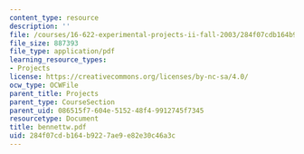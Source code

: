 ```yaml
---
content_type: resource
description: ''
file: /courses/16-622-experimental-projects-ii-fall-2003/284f07cdb164b9227ae9e82e30c46a3c_bennettw.pdf
file_size: 887393
file_type: application/pdf
learning_resource_types:
- Projects
license: https://creativecommons.org/licenses/by-nc-sa/4.0/
ocw_type: OCWFile
parent_title: Projects
parent_type: CourseSection
parent_uid: 086515f7-604e-5152-48f4-9912745f7345
resourcetype: Document
title: bennettw.pdf
uid: 284f07cd-b164-b922-7ae9-e82e30c46a3c
---
```

